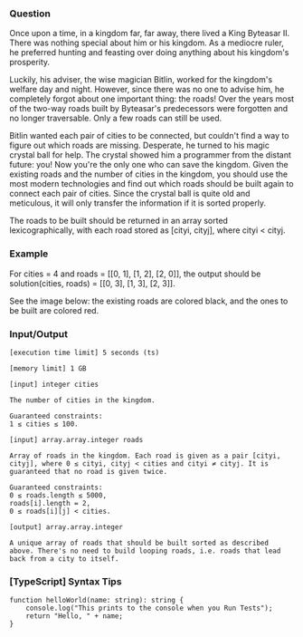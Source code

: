 ### Question
Once upon a time, in a kingdom far, far away, there lived a King Byteasar II. There was nothing special about him or his 
kingdom. As a mediocre ruler, he preferred hunting and feasting over doing anything about his kingdom's prosperity.

Luckily, his adviser, the wise magician Bitlin, worked for the kingdom's welfare day and night. However, since there 
was no one to advise him, he completely forgot about one important thing: the roads! Over the years most of the two-way 
roads built by Byteasar's predecessors were forgotten and no longer traversable. Only a few roads can still be used.

Bitlin wanted each pair of cities to be connected, but couldn't find a way to figure out which roads are missing. 
Desperate, he turned to his magic crystal ball for help. The crystal showed him a programmer from the distant future: 
you! Now you're the only one who can save the kingdom. Given the existing roads and the number of cities in the kingdom, 
you should use the most modern technologies and find out which roads should be built again to connect each pair of cities. 
Since the crystal ball is quite old and meticulous, it will only transfer the information if it is sorted properly.

The roads to be built should be returned in an array sorted lexicographically, with each road stored as [cityi, cityj], 
where cityi < cityj.

### Example

For cities = 4 and roads = [[0, 1], [1, 2], [2, 0]],
the output should be
solution(cities, roads) = [[0, 3], [1, 3], [2, 3]].

See the image below: the existing roads are colored black, and the ones to be built are colored red.

### Input/Output

    [execution time limit] 5 seconds (ts)

    [memory limit] 1 GB

    [input] integer cities

    The number of cities in the kingdom.

    Guaranteed constraints:
    1 ≤ cities ≤ 100.

    [input] array.array.integer roads

    Array of roads in the kingdom. Each road is given as a pair [cityi, cityj], where 0 ≤ cityi, cityj < cities and cityi ≠ cityj. It is guaranteed that no road is given twice.

    Guaranteed constraints:
    0 ≤ roads.length ≤ 5000,
    roads[i].length = 2,
    0 ≤ roads[i][j] < cities.

    [output] array.array.integer

    A unique array of roads that should be built sorted as described above. There's no need to build looping roads, i.e. roads that lead back from a city to itself.

### [TypeScript] Syntax Tips

```
function helloWorld(name: string): string {
    console.log("This prints to the console when you Run Tests");
    return "Hello, " + name;
}
```